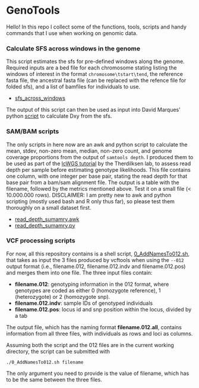 # GenoTools
Hello! In this repo I collect some of the functions, tools, scripts and handy commands that I use when working on genomic data.

### Calculate SFS across windows in the genome
This script estimates the sfs for pre-defined windows along the genome. Required inputs are a bed file for each chromosome stating listing the windows of interest in the format `chromosome\tstart\tend`, the reference fasta file, the ancestral fasta file (can be replaced with the refence file for folded sfs), and a list of bamfiles for individuals to use. 
- [sfs_across_windows]()

The output of this script can then be used as input into David Marques' python [script](https://github.com/marqueda/PopGenCode/blob/master/dxy_wsfs.py) to calculate Dxy from the sfs.

### SAM/BAM scripts
The only scripts in here now are an awk and python script to calculate the mean, stdev, non-zero mean, median, non-zero count, and genome coverage proportions from the output of `samtools depth`. I produced them to be used as part of the [lcWGS tutorial](https://github.com/nt246/lcwgs-guide-tutorial/blob/main/tutorial1_data_processing/markdowns/data_processing.md#estimate-read-depth-in-your-bam-files) by the Therdilksen lab, to assess read depth per sample before estimating genotype likelihoods.
This file contains one column, with one integer per base pair, stating the read depth for that base pair from a bam/sam alignment file.
The output is a table with the filename, followed by the metrics mentioned above. Test it on a small file (< 10.000.000 rows).
DISCLAIMER: I am pretty new to awk and python scripting (mostly used bash and R only thus far), so please test them thoroughly on a small dataset first.
- [read_depth_sumamry.awk](https://github.com/MboiTui/GenoTools/blob/main/read_depth_summary.awk)
- [read_depth_sumamry.py](https://github.com/MboiTui/GenoTools/blob/main/read_depth_summary.py)

### VCF processing scripts
For now, all this repository contains is a shell script, [0_AddNamesTo012.sh](https://github.com/MboiTui/GenoTools/blob/40933ef5cfdd61b8c44a3672ced2806a68528570/0_AddNamesTo012.sh), that takes as input the 3 files produced by vcftools when using the `--012` output format (i.e., filename.012, filename.012.indv and filename.012.pos) and merges them into one file. The three input files contain:

- **filename.012**: genotyping information in the 012 format, where genotypes are coded as either 0 (homozygote reference), 1 (heterozygote) or 2 (homozygote snp). 
- **filename.012.indv**: sample IDs of genotyped individuals
- **filename.012.pos**: locus id and snp position within the locus, divided by a tab
 
The output file, which has the naming format **filename.012.all**, contains information from all three files, with individuals as rows and loci as columns.

Assuming both the script and the 012 files are in the current working directory, the script can be submitted with

```
./0_AddNamesTo012.sh filename
```

The only argument you need to provide is the value of filename, which has to be the same between the three files.
